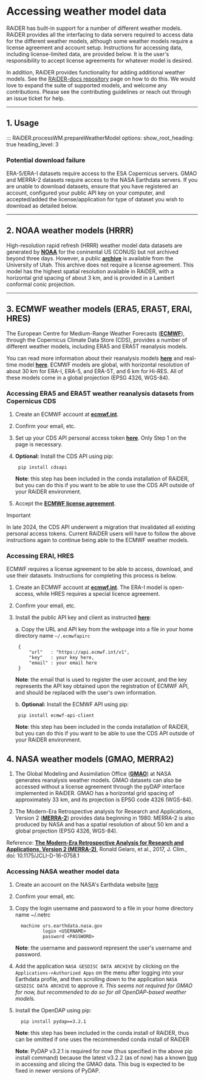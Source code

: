 # Accessing weather model data
RAiDER has built-in support for a number of different weather models.  RAiDER provides all the interfacing to data servers required to access data for the different weather models, although some weather models require a license agreement and account setup. Instructions for accessing data, including license-limited data, are provided below. It is the user's responsibility to accept license agreements for whatever model is desired. 

In addition, RAiDER provides functionality for adding additional weather models. See the [RAiDER-docs repository](https://github.com/dbekaert/RAiDER-docs) page on how to do this. We would love to expand the suite of supported models, and welcome any contributions. Please see the contributing guidelines or reach out through an issue ticket for help. 

------

## 1. Usage

::: RAiDER.processWM.prepareWeatherModel
    options:
      show_root_heading: true
      heading_level: 3

### Potential download failure
ERA-5/ERA-I datasets require access to the ESA Copernicus servers. GMAO and MERRA-2 datasets require access to the NASA Earthdata servers. If you are unable to download datasets, ensure that you have registered an account, configured your public API key on your computer, and accepted/added the license/application for type of dataset you wish to download as detailed below. 

------

## 2. NOAA weather models (HRRR)
High-resolution rapid refresh (HRRR) weather model data datasets are generated by __[NOAA](https://rapidrefresh.noaa.gov/hrrr/)__ for the coninental US (CONUS) but not archived beyond three days. However, a public __[archive](https://home.chpc.utah.edu/~u0553130/Brian_Blaylock/hrrr_FAQ.html)__ is available from the University of Utah. This archive does not require a license agreement. This model has the highest spatial resolution available in RAiDER, with a horizontal grid spacing of about 3 km, and is provided in a Lambert conformal conic projection. 

------

## 3. ECMWF weather models (ERA5, ERA5T, ERAI, HRES)
The European Centre for Medium-Range Weather Forecasts (__[ECMWF](https://www.ecmwf.int/)__), through the Copernicus Climate Data Store (CDS), provides a number of different weather models, including ERA5 and ERA5T reanalysis models.  

You can read more information about their reanalysis models __[here](https://www.ecmwf.int/en/research/climate-reanalysis)__ and real-time model __[here](https://www.ecmwf.int/en/forecasts/datasets/catalogue-ecmwf-real-time-products)__. ECMWF models are global, with horizontal resolution of about 30 km for ERA-I, ERA-5, and ERA-5T, and 6 km for Hi-RES. All of these models come in a global projection (EPSG 4326, WGS-84). 

### Accessing ERA5 and ERA5T weather reanalysis datasets from Copernicus CDS
1. Create an ECMWF account at __[ecmwf.int](https://www.ecmwf.int/)__. 
2. Confirm your email, etc. 
3. Set up your CDS API personal access token __[here](https://cds.climate.copernicus.eu/api-how-to)__. Only Step 1 on the page is necessary.
4. **Optional:** Install the CDS API using pip:

        pip install cdsapi

    **Note**: this step has been included in the conda installation of RAiDER, but you can do this if you want to be able to use the CDS API outside of your RAiDER environment.

5. Accept the __[ECMWF license agreement](https://apps.ecmwf.int/datasets/licences/copernicus/)__.

> [!IMPORTANT]
> In late 2024, the CDS API underwent a migration that invalidated all existing personal access tokens. Current RAiDER users will have to follow the above instructions again to continue being able to the ECMWF weather models.


### Accessing ERAI, HRES

ECMWF requires a license agreement to be able to access, download, and use their datasets. Instructions for completing this process is below. 

1. Create an ECMWF account at __[ecmwf.int](https://www.ecmwf.int/)__.  The ERA-I model is open-access, while HRES requires a special licence agreement.
2. Confirm your email, etc. 
3. Install the public API key and client as instructed __[here](https://confluence.ecmwf.int/display/WEBAPI/Access+ECMWF+Public+Datasets#AccessECMWFPublicDatasets-key)__: 
    
    a. Copy the URL and API key from the webpage into a file in your home directory name `~/.ecmwfapirc`

        {
            "url"   : "https://api.ecmwf.int/v1",
            "key"   : your key here,
            "email" : your email here
        }

    **Note**: the email that is used to register the user account, and the key represents the API key obtained upon the registration of ECMWF API, and should be replaced with the user's own information.

    b. **Optional:** Install the ECMWF API using pip:

        pip install ecmwf-api-client

    **Note**: this step has been included in the conda installation of RAiDER, but you can do this if you want to be able to use the CDS API outside of your RAiDER environment.

## 4. NASA weather models (GMAO, MERRA2)
    
1. The Global Modeling and Assimilation Office (__[GMAO](https://www.nccs.nasa.gov/services/data-collections/coupled-products/geos5-forecast#:~:text=The%20Global%20Modeling%20and%20Assimilation,near%2Dreal%2Dtime%20production.)__) at NASA generates reanalysis weather models. GMAO datasets can also be accessed without a license agreement through the pyDAP interface implemented in RAiDER. GMAO has a horizontal grid spacing of approximately 33 km, and its projection is EPSG code 4326 (WGS-84). 

2. The Modern-Era Retrospective analysis for Research and Applications, Version 2 (__[MERRA-2](https://gmao.gsfc.nasa.gov/reanalysis/MERRA-2/#:~:text=MERRA%2D2%20is%20the%20first,(say)%20Greenland%20and%20Antarctica.)__) provides data beginning in 1980. MERRA-2 is also produced by NASA and has a spatial resolution of about 50 km and a global projection (EPSG 4326, WGS-84).  

Reference: __[The Modern-Era Retrospective Analysis for Research and Applications, Version 2 (MERRA-2)](https://journals.ametsoc.org/view/journals/clim/30/14/jcli-d-16-0758.1.xml)__, Ronald Gelaro, et al., 2017, J. Clim., doi: 10.1175/JCLI-D-16-0758.1

### Accessing NASA weather model data
1. Create an account on the NASA's Earthdata website [here](https://urs.earthdata.nasa.gov)
2. Confirm your email, etc. 
3. Copy the login username and password to a file in your home directory name ~/.netrc 
         
         machine urs.earthdata.nasa.gov
                 login <USERNAME>
                 password <PASSWORD>
                 
    **Note**: the username and password represent the user's username and password.
   
4. Add the application `NASA GESDISC DATA ARCHIVE` by clicking on the `Applications->Authorized Apps` on the menu after logging into your Earthdata profile, and then scrolling down to the application `NASA GESDISC DATA ARCHIVE` to approve it. _This seems not required for GMAO for now, but recommended to do so for all OpenDAP-based weather models._
5. Install the OpenDAP using pip: 

         pip install pydap==3.2.1
      

    **Note**: this step has been included in the conda install of RAiDER, thus can be omitted if one uses the recommended conda install of RAiDER
   
    **Note**: PyDAP v3.2.1 is required for now (thus specified in the above pip install command) because the latest v3.2.2 (as of now) has a known [bug](https://colab.research.google.com/drive/1f_ss1Oa3VzgAOd_p8sgekdnLVE5NW6s5) in accessing and slicing the GMAO data. This bug is expected to be fixed in newer versions of PyDAP.
